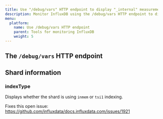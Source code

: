 ```yaml
---
title: Use "/debug/vars" HTTP endpoint to display "_internal" measurement statistics
description: Monitor InfluxDB using the /debug/vars HTTP endpoint to display "_internal" measureement statistics
menu:
  platform:
    name: Use /debug/vars HTTP endpoint
    parent: Tools for monitoring InfluxDB
    weight: 5
---
```


## The `/debug/vars` HTTP endpoint



## Shard information

### indexType

Displays whether the shard is using `inmem` or `tsi1` indexing.

Fixes this open issue:
https://github.com/influxdata/docs.influxdata.com/issues/1921